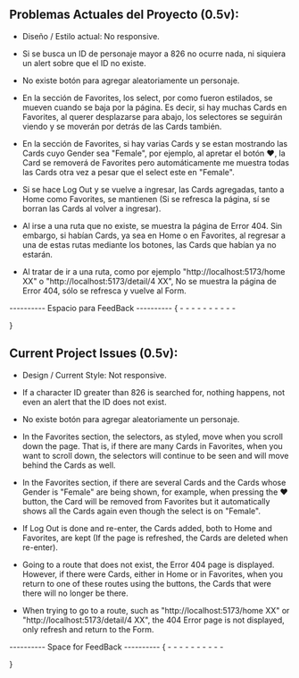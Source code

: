 ## Problemas Actuales del Proyecto (0.5v):

- Diseño / Estilo actual: No responsive. 

- Si se busca un ID de personaje mayor a 826 no ocurre nada, ni siquiera un alert sobre que el ID no existe. 

- No existe botón para agregar aleatoriamente un personaje. 

- En la sección de Favorites, los select, por como fueron estilados, se mueven cuando se baja por la página. Es decir, si hay muchas Cards en Favorites, al querer desplazarse para abajo, los selectores se seguirán viendo y se moverán por detrás de las Cards también.

- En la sección de Favorites, si hay varias Cards y se estan mostrando las Cards cuyo Gender sea "Female", por ejemplo, al apretar el botón ❤️, la Card se removerá de Favorites pero automáticamente me muestra todas las Cards otra vez a pesar que el select este en "Female". 

- Si se hace Log Out y se vuelve a ingresar, las Cards agregadas, tanto a Home como Favorites, se mantienen (Si se refresca la página, sí se borran las Cards al volver a ingresar).

- Al irse a una ruta que no existe, se muestra la página de Error 404. Sin embargo, si habían Cards, ya sea en Home o en Favorites, al regresar a una de estas rutas mediante los botones, las Cards que habían ya no estarán. 

- Al tratar de ir a una ruta, como por ejemplo "http://localhost:5173/home XX" o "http://localhost:5173/detail/4 XX", No se muestra la página de Error 404, sólo se refresca y vuelve al Form.  

----------   Espacio para FeedBack   ----------
{
    - 
    -
    -
    -
    -
    -
    -
    -
    -
    -

}

## Current Project Issues (0.5v):

- Design / Current Style: Not responsive. 

- If a character ID greater than 826 is searched for, nothing happens, not even an alert that the ID does not exist.

- No existe botón para agregar aleatoriamente un personaje. 

- In the Favorites section, the selectors, as styled, move when you scroll down the page. That is, if there are many Cards in Favorites, when you want to scroll down, the selectors will continue to be seen and will move behind the Cards as well.

- In the Favorites section, if there are several Cards and the Cards whose Gender is "Female" are being shown, for example, when pressing the ❤️ button, the Card will be removed from Favorites but it automatically shows all the Cards again even though the select is on "Female".  

- If Log Out is done and re-enter, the Cards added, both to Home and Favorites, are kept (If the page is refreshed, the Cards are deleted when re-enter).

- Going to a route that does not exist, the Error 404 page is displayed. However, if there were Cards, either in Home or in Favorites, when you return to one of these routes using the buttons, the Cards that were there will no longer be there. 

- When trying to go to a route, such as "http://localhost:5173/home XX" or "http://localhost:5173/detail/4 XX", the 404 Error page is not displayed, only refresh and return to the Form.

----------   Space for FeedBack   ----------
{
    - 
    -
    -
    -
    -
    -
    -
    -
    -
    -
    
}